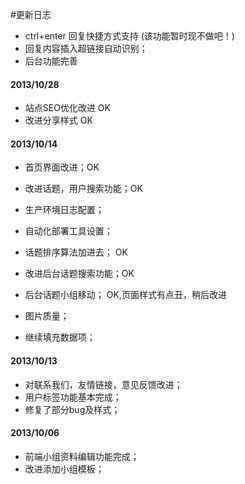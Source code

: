 #更新日志


* ctrl+enter 回复快捷方式支持 (该功能暂时现不做吧！)
* 回复内容插入超链接自动识别；
* 后台功能完善

#### 2013/10/28
* 站点SEO优化改进 OK
* 改进分享样式 OK

#### 2013/10/14
* 首页界面改进；OK
* 改进话题，用户搜索功能；OK
* 生产环境日志配置；
* 自动化部署工具设置；

* 话题排序算法加进去； OK
* 改进后台话题搜索功能；OK
* 后台话题小组移动； OK,页面样式有点丑，稍后改进

* 图片质量；
* 继续填充数据项；


#### 2013/10/13
* 对联系我们，友情链接，意见反馈改进；
* 用户标签功能基本完成；
* 修复了部分bug及样式；

#### 2013/10/06
* 前端小组资料编辑功能完成；
* 改进添加小组模板；

